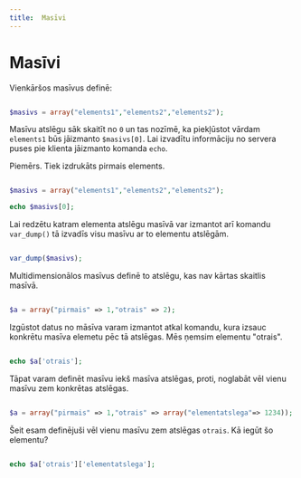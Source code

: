 ```yaml
---
title:  Masīvi
---
```

# Masīvi

Vienkāršos masīvus definē:

~~~php

$masivs = array("elements1","elements2","elements2");

~~~
Masīvu atslēgu sāk skaitīt no `0` un tas nozīmē, ka piekļūstot vārdam `elements1` būs jāizmanto `$masivs[0]`. Lai izvadītu informāciju no servera puses pie klienta jāizmanto komanda `echo`.

Piemērs. Tiek izdrukāts pirmais elements.

~~~php

$masivs = array("elements1","elements2","elements2");

echo $masivs[0];

~~~

Lai redzētu katram elementa atslēgu masīvā var izmantot arī komandu `var_dump()` tā izvadīs visu masīvu ar to elementu atslēgām.

~~~php 

var_dump($masivs);

~~~

Multidimensionālos masīvus definē to atslēgu, kas nav kārtas skaitlis masīvā.

~~~php

$a = array("pirmais" => 1,"otrais" => 2);

~~~

Izgūstot datus no māsīva varam izmantot atkal komandu, kura izsauc konkrētu masīva elemetu pēc tā atslēgas. Mēs ņemsim elementu "otrais".

~~~php

echo $a['otrais'];

~~~

Tāpat varam definēt masīvu iekš masīva atslēgas, proti, noglabāt vēl vienu masīvu zem konkrētas atslēgas.

~~~php

$a = array("pirmais" => 1,"otrais" => array("elementatslega"=> 1234));

~~~
Šeit esam definējuši vēl vienu masīvu zem atslēgas `otrais`. Kā iegūt šo elementu?

~~~php

echo $a['otrais']['elementatslega'];

~~~